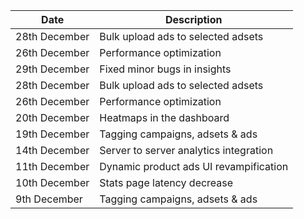 | Date          	| Description                    			|
|---------------	|--------------------------------			|
| 28th December 	| Bulk upload ads to selected adsets		|	
| 26th December 	| Performance optimization 					|
| 29th December 	| Fixed minor bugs in insights	 				|
| 28th December 	| Bulk upload ads to selected adsets		|	
| 26th December 	| Performance optimization 					|
| 20th December 	| Heatmaps in the dashboard	 				|
| 19th December		| Tagging campaigns, adsets & ads			|
| 14th December 	| Server to server analytics integration   	|
| 11th December 	| Dynamic product ads UI revampification 	|
| 10th December 	| Stats page latency decrease	 			|
|  9th December		| Tagging campaigns, adsets & ads			|